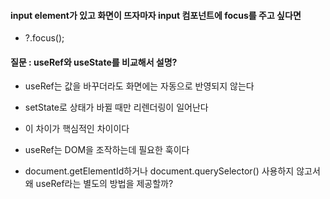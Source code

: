 #### input element가 있고 화면이 뜨자마자 input 컴포넌트에 focus를 주고 싶다면
- ?.focus();

#### 질문 : useRef와 useState를 비교해서 설명?
- useRef는 값을 바꾸더라도 화면에는 자동으로 반영되지 않는다
- setState로 상태가 바뀔 때만 리렌더링이 일어난다
- 이 차이가 핵심적인 차이이다


- useRef는 DOM을 조작하는데 필요한 훅이다
- document.getElementId하거나 document.querySelector()
사용하지 않고서 왜 useRef라는 별도의 방법을 제공할까?